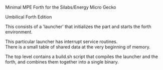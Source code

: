 Minimal MPE Forth for the Silabs/Energy Micro Gecko

Umbilical Forth Edition

This consists of a 'launcher' that initializes the part
and starts the forth environment.  

This particular launcher has interrupt service routines.  
There is a small table of shared data at the very beginning
of memory.

The top level contains a build.sh script that compiles the
launcher and the forth, and combines them together into a
single binary.


